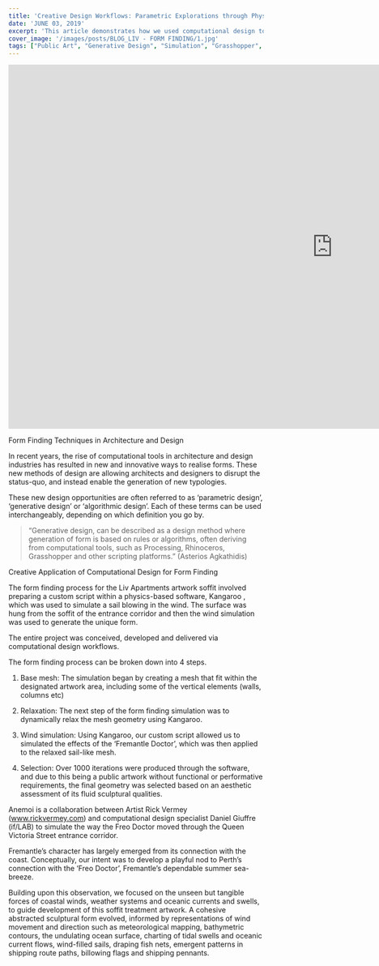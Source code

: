 ```yaml
---
title: 'Creative Design Workflows: Parametric Explorations through Physics-based Simulations'
date: 'JUNE 03, 2019'
excerpt: 'This article demonstrates how we used computational design tools to realise a unique and innovative typology for a soffit, in Fremantle, Western Australia.'
cover_image: '/images/posts/BLOG_LIV - FORM FINDING/1.jpg'
tags: ["Public Art", "Generative Design", "Simulation", "Grasshopper", "Kangaroo",  "Computational Design",  "Form Finding"]
---
```


<div class="aspect-w-16 aspect-h-9">
<iframe width="1280" height="719" src="https://www.youtube.com/embed/lJ_CpyqE6Dk" title="YouTube video player" frameborder="0" allow="accelerometer; autoplay; clipboard-write; encrypted-media; gyroscope; picture-in-picture" allowfullscreen></iframe>
</div>

Form Finding Techniques in Architecture and Design

In recent years, the rise of computational tools in architecture and design industries has resulted in new and innovative ways to realise forms. These new methods of design are allowing architects and designers to disrupt the status-quo, and instead enable the generation of new typologies.

These new design opportunities are often referred to as ‘parametric design’, ‘generative design’ or ‘algorithmic design’. Each of these terms can be used interchangeably, depending on which definition you go by. 

>“Generative design, can be described as a design method where generation of form is based on rules or algorithms, often deriving from computational tools, such as Processing, Rhinoceros, Grasshopper and other scripting platforms.” (Asterios Agkathidis)

Creative Application of Computational Design for Form Finding

The form finding process for the Liv Apartments artwork soffit involved preparing a custom script within a physics-based software, Kangaroo , which was used to simulate a sail blowing in the wind. The surface was hung from the soffit of the entrance corridor and then the wind simulation was used to generate the unique form. 

The entire project was conceived, developed and delivered via computational design workflows.

The form finding process can be broken down into 4 steps.

1. Base mesh: The simulation began by creating a mesh that fit within the designated artwork area, including some of the vertical elements (walls, columns etc)

2. Relaxation: The next step of the form finding simulation was to dynamically relax the mesh geometry using Kangaroo. 

3. Wind simulation: Using Kangaroo, our custom script allowed us to simulated the effects of the ‘Fremantle Doctor’, which was then applied to the relaxed sail-like mesh.

4. Selection: Over 1000 iterations were produced through the software, and due to this being a public artwork without functional or performative requirements, the final geometry was selected based on an aesthetic assessment of its fluid sculptural qualities. 

Anemoi is a collaboration between Artist Rick Vermey (www.rickvermey.com) and computational design specialist Daniel Giuffre (if/LAB) to simulate the way the Freo Doctor moved through the Queen Victoria Street entrance corridor.

Fremantle’s character has largely emerged from its connection with the coast. Conceptually, our intent was to develop a playful nod to Perth’s connection with the ‘Freo Doctor’, Fremantle’s dependable summer sea-breeze.

Building upon this observation, we focused on the unseen but tangible forces of coastal winds, weather systems and oceanic currents and swells, to guide development of this soffit treatment artwork. A cohesive abstracted sculptural form evolved, informed by representations of wind movement and direction such as meteorological mapping, bathymetric contours, the undulating ocean surface, charting of tidal swells and oceanic current flows, wind-filled sails, draping fish nets, emergent patterns in shipping route paths, billowing flags and shipping pennants.